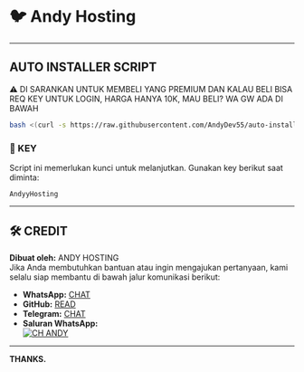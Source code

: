 # :bird: Andy Hosting

---

## AUTO INSTALLER SCRIPT

⚠️ DI SARANKAN UNTUK MEMBELI YANG PREMIUM DAN KALAU BELI BISA REQ KEY UNTUK LOGIN, HARGA HANYA 10K,  MAU BELI? WA GW ADA DI BAWAH

```bash
bash <(curl -s https://raw.githubusercontent.com/AndyDev55/auto-installer/main/install.sh)
```

### 🔑 KEY

Script ini memerlukan kunci untuk melanjutkan. Gunakan key berikut saat diminta:

```
AndyyHosting
```
---

## 🛠️ **CREDIT**

**Dibuat oleh:** ANDY HOSTING  
Jika Anda membutuhkan bantuan atau ingin mengajukan pertanyaan, kami selalu siap membantu di bawah jalur komunikasi berikut:

- **WhatsApp:** [CHAT](https://wa.me/6285784902529)
- **GitHub:** [READ](https://github.com/AndyDev55)
- **Telegram:** [CHAT](https://t.me/AndyDeveloperr)
- **Saluran WhatsApp:**  
[![CH ANDY](https://img.shields.io/badge/ch-Pembuat%20Tools-black?style=for-the-badge&logo=whatsapp)](https://whatsapp.com/channel/0029VakzKOQHgZWi7pmIKf1r)

---

**THANKS.**
